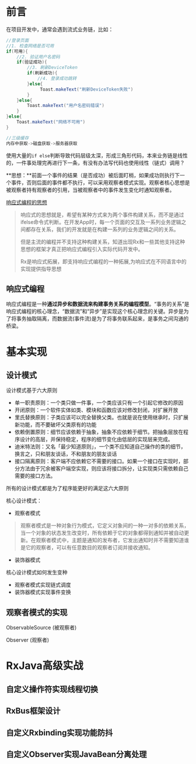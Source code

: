 # 前言

在项目开发中，通常会遇到流式业务链，比如：

```Java
//登录页面
//1. 检查网络是否可用
if(可用){
    //2. 验证用户名密码
    if(验证成功){
        //3. 刷新DeviceToken
        if(刷新成功){
            //4. 登录成功跳转
        }else{
             Toast.makeText("刷新DeviceToken失败")
        }   
    }else{
        Toast.makeText("用户名密码错误")
    }   
}else{
    Toast.makeText("网络不可用")
}

//三级缓存
内存中获取->磁盘获取->服务器获取
```

使用大量的`if else`判断导致代码层级太深，形成三角形代码，本来业务链是线性的，一件事处理完再进行下一条，有没有办法写代码也使用线性（链式）调用？

**思想：**前面一个事件的结果（是否成功）被后面盯梢，如果成功则执行下一个事件，否则后面的事件都不执行，可以采用观察者模式实现。观察者核心思想是被观察者持有观察者的引用，当被观察者中的事件发生变化时通知观察者。

[响应式编程的思想](https://www.jianshu.com/p/c95e29854cb1)

> 响应式的思想就是，希望有某种方式来为两个事件构建关系，而不是通过ifelse命令式判断。在开发App时，每一个页面的交互及一系列业务逻辑之间都存在关系，我们的开发就是在构建一系列的业务逻辑之间的关系。
>
> 但是主流的编程并不支持这种构建关系，知道出现Rx和一些其他支持这种思想的框架才真正把响应式编程引入实际代码开发中。
>
> Rx是响应式拓展，即支持响应式编程的一种拓展,为响应式在不同语言中的实现提供指导思想

## 响应式编程

响应式编程是一种**通过异步和数据流来构建事务关系的编程模型**。“事务的关系”是响应式编程的核心理念，“数据流”和“异步”是实现这个核心理念的关键。异步是为了将事务抽取隔离，而数据流(事件流)是为了将事务联系起来，是事务之间沟通的桥梁。

# 基本实现

## 设计模式

设计模式基于六大原则

- 单一职责原则：一个类只做一件事，一个类应该只有一个引起它修改的原因
- 开闭原则：一个软件实体如类、模块和函数应该对修改封闭，对扩展开放
- 里氏替换原则：子类应该可以完全替换父类。也就是说在使用继承时，只扩展新功能，而不要破坏父类原有的功能
- 依赖倒置原则：细节应该依赖于抽象，抽象不应依赖于细节。把抽象层放在程序设计的高层，并保持稳定，程序的细节变化由低层的实现层来完成。
- 迪米特法则：又名「最少知道原则」，一个类不应知道自己操作的类的细节，换言之，只和朋友谈话，不和朋友的朋友谈话
- 接口隔离原则：客户端不应依赖它不需要的接口。如果一个接口在实现时，部分方法由于冗余被客户端空实现，则应该将接口拆分，让实现类只需依赖自己需要的接口方法。

所有的设计模式都是为了程序能更好的满足这六大原则

核心设计模式：

- 观察者模式

> 观察者模式是一种对象行为模式，它定义对象间的一种一对多的依赖关系，当一个对象的状态发生改变时，所有依赖于它的对象都得到通知并被自动更新。在观察者模式中，主题是通知的发布者，它发出通知时并不需要知道谁是它的观察者，可以有任意数目的观察者订阅并接收通知。

- 装饰器模式

核心设计模式如何发生变种

- 观察者模式实现链式调度
- 装饰器模式实现事件变换

## 观察者模式的实现

ObservableSource (被观察者) 

Observer (观察者) 


# RxJava高级实战

## 自定义操作符实现线程切换

## RxBus框架设计

## 自定义Rxbinding实现功能防抖

## 自定义Observer实现JavaBean分离处理

















